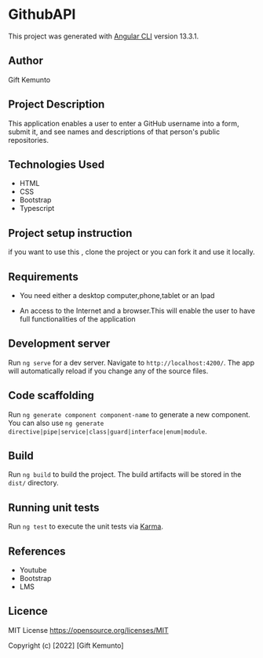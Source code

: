 # GithubAPI

This project was generated with [Angular CLI](https://github.com/angular/angular-cli) version 13.3.1.

## Author
Gift Kemunto

## Project Description
This application enables a user to enter a GitHub username into a form, submit it, and see names and descriptions of that person's public repositories.


 ## Technologies Used
* HTML 
* CSS  
* Bootstrap
* Typescript

 ## Project setup instruction
 if you want to use this , clone the project or you can fork it and use it locally.

 
## Requirements

* You need either a desktop computer,phone,tablet or an Ipad

* An access to the Internet and a browser.This will enable the user to have full functionalities of the application

## Development server

Run `ng serve` for a dev server. Navigate to `http://localhost:4200/`. The app will automatically reload if you change any of the source files.

## Code scaffolding

Run `ng generate component component-name` to generate a new component. You can also use `ng generate directive|pipe|service|class|guard|interface|enum|module`.

 ## Build

Run `ng build` to build the project. The build artifacts will be stored in the `dist/` directory.

## Running unit tests

Run `ng test` to execute the unit tests via [Karma](https://karma-runner.github.io).

## References
* Youtube
* Bootstrap
* LMS 
## Licence

MIT License https://opensource.org/licenses/MIT

Copyright (c) [2022] [Gift Kemunto] 